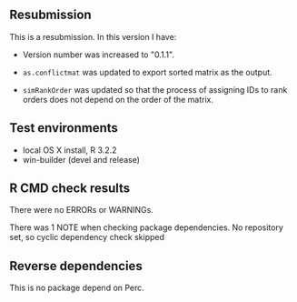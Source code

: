 ## Resubmission
This is a resubmission. In this version I have:

* Version number was increased to "0.1.1".

* `as.conflictmat` was updated to export sorted matrix as the output.

* `simRankOrder` was updated so that the process of assigning IDs to rank orders does not depend on the order of the matrix.

## Test environments
* local OS X install, R 3.2.2
* win-builder (devel and release)

## R CMD check results
There were no ERRORs or WARNINGs.

There was 1 NOTE when checking package dependencies. 
No repository set, so cyclic dependency check skipped


## Reverse dependencies
This is no package depend on Perc.